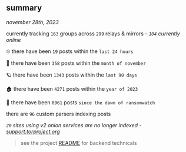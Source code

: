 
## summary
_november 28th, 2023_

currently tracking `163` groups across `299` relays & mirrors - _`104` currently online_

⏲ there have been `19` posts within the `last 24 hours`

🦈 there have been `358` posts within the `month of november`

🪐 there have been `1343` posts within the `last 90 days`

🏚 there have been `4271` posts within the `year of 2023`

🦕 there have been `8961` posts `since the dawn of ransomwatch`

there are `96` custom parsers indexing posts

_`20` sites using v2 onion services are no longer indexed - [support.torproject.org](https://support.torproject.org/onionservices/v2-deprecation/)_

> see the project [README](https://github.com/joshhighet/ransomwatch#ransomwatch--) for backend technicals

